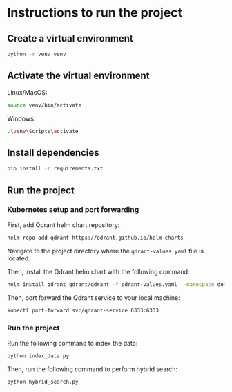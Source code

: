 # Instructions to run the project

## Create a virtual environment

```bash
python -m venv venv
```

## Activate the virtual environment

Linux/MacOS:
```bash
source venv/bin/activate
```

Windows:
```bash
.\venv\Scripts\activate
```

## Install dependencies

```bash
pip install -r requirements.txt
```

## Run the project

### Kubernetes setup and port forwarding

First, add Qdrant helm chart repository:
```bash
helm repo add qdrant https://qdrant.github.io/helm-charts
```

Navigate to the project directory where the `qdrant-values.yaml` file is located.

Then, install the Qdrant helm chart with the following command:
```bash
helm install qdrant qdrant/qdrant -f qdrant-values.yaml --namespace default
```

Then, port forward the Qdrant service to your local machine:
```bash
kubectl port-forward svc/qdrant-service 6333:6333
```

### Run the project

Run the following command to index the data:
```bash
python index_data.py
```

Then, run the following command to perform hybrid search:
```bash
python hybrid_search.py
```


